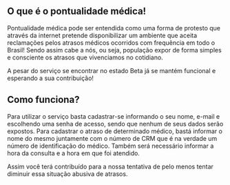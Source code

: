 <h2>O que é o pontualidade médica!</h2>
<p>
	Pontualidade médica pode ser entendida como uma forma de protesto que através da internet pretende disponibilizar um ambiente que aceita reclamações pelos atrasos médicos ocorridos com frequência em todo o Brasil! Sendo assim cabe a nós, ou seja, população expor de forma simples e consciente os atrasos que vivenciamos no cotidiano. 
</p>
<p>
	A pesar do serviço se encontrar no estado Beta já se mantém funcional e esperando a sua contribuição!
</p>

<h2>Como funciona?</h2>
<p>
	Para utilizar o serviço basta cadastrar-se informando o seu nome, e-mail e escolhendo uma senha de acesso, sendo que nenhum de seus dados serão expostos. Para cadastrar o atraso de determinado médico, bastá informar o nome do mesmo juntamente com o número de CRM que é na verdade um número de identificação do médico. Também será necessário informar a hora da consulta e a hora em que foi atendido. 
</p>

<p>
	Assim você terá contribuído para a nossa tentativa de pelo menos tentar diminuir essa situação abusiva de atrasos.  
  
</p>